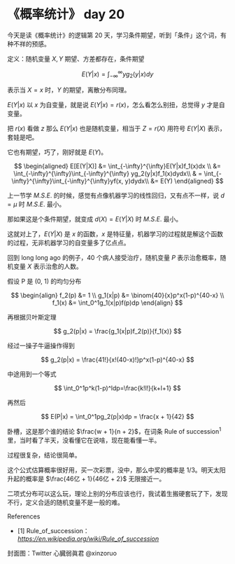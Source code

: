 # 《概率统计》 day 20

今天是读《概率统计》的逻辑第 20 天，学习条件期望，听到「条件」这个词，有种不祥的预感。

定义：随机变量 $X, Y$ 期望、方差都存在，条件期望

$$
E(Y|x) = \int_{-\infty}^{\infty}yg_2(y|x)dy
$$

表示当 $X = x$ 时，$Y$ 的期望，离散分布同理。

$E(Y|x)$ 以 $x$ 为自变量，就是说 $E(Y|x) = r(x)$，怎么看怎么别扭，总觉得 $y$ 才是自变量。

把 $r(x)$ 看做 $z$ 那么 $E(Y|x)$ 也是随机变量，相当于 $Z = r(X)$ 用符号 $E(Y|X)$ 表示，套娃是吧。

它也有期望，巧了，刚好就是 $E(Y)$。

$$
\begin{aligned}
E[E(Y|X)] &= \int_{-\infty}^{\infty}E(Y|x)f_1(x)dx \\
          &= \int_{-\infty}^{\infty}\int_{-\infty}^{\infty} yg_2(y|x)f_1(x)dydx\\
          & = \int_{-\infty}^{\infty}\int_{-\infty}^{\infty}yf(x, y)dydx\\
          &= E(Y)
\end{aligned}
$$

上一节学 $M.S.E.$ 的时候，感觉有点像机器学习的线性回归，又有点不一样，说 $d =\mu$ 时 $M.S.E.$ 最小。

那如果这是个条件期望，就变成 $d(X) = E(Y|X)$ 时 $M.S.E.$ 最小。

<!-- E\{[Y-d(X)]^2\} -->

这就对上了，$E(Y|X)$ 是 $x$ 的函数，$x$ 是特征量，机器学习的过程就是解这个函数的过程，无非机器学习的自变量多了亿点点。

回到 long long ago 的例子，40 个病人接受治疗，随机变量 $P$ 表示治愈概率，随机变量 $X$ 表示治愈的人数。

假设 P 是 (0, 1) 的均匀分布

$$
\begin{align}
f_2(p)      &= 1 \\
g_1(x|p)    &= \binom{40}{x}p^x(1-p)^{40-x} \\
f_1(x)      &= \int_0^1g_1(x|p)f(p)dp
\end{align}
$$

再根据贝叶斯定理

$$
g_2(p|x) = \frac{g_1(x|p)f_2(p)}{f_1(x)}
$$

经过一操子牛逼操作得到

$$
g_2(p|x) = \frac{41!}{x!(40-x)!}p^x(1-p)^{40-x}
$$

中途用到一个等式

$$
\int_0^1p^k(1-p)^ldp=\frac{k!l!}{k+l+1}
$$

再然后

$$
E(P|x) = \int_0^1pg_2(p|x)dp = \frac{x + 1}{42}
$$

卧槽，这是那个谁的结论 $\frac{w + 1}{n + 2}$，在词条 Rule of succession<sup>1</sup> 里，当时看了半天，没看懂它在说啥，现在能看懂一半。

过程很复杂，结论很简单。

这个公式估算概率很好用，买一次彩票，没中，那么中奖的概率是 1/3。明天太阳升起的概率是 $\frac{46亿 + 1}{46亿 + 2}$ 无限接近一。

二项式分布可以这么玩，理论上别的分布应该也行，我试着生搬硬套玩了下，发现不行，定义合适的随机变量不是一般的难。

References

+ [1] Rule_of_succession：*https://en.wikipedia.org/wiki/Rule_of_succession*

封面图：Twitter 心臓弱眞君 @xinzoruo